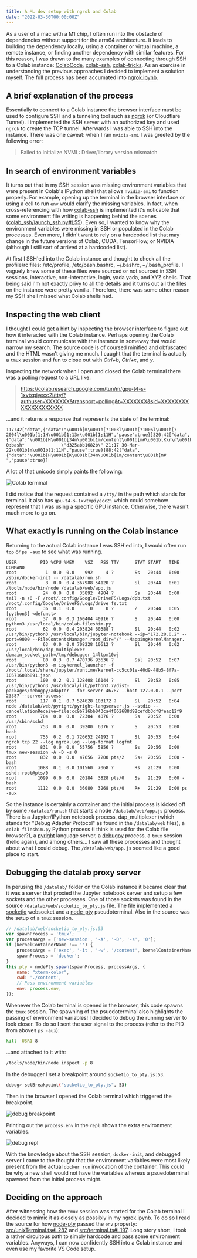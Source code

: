 ```yaml
---
title: A ML dev setup with ngrok and Colab
date: "2022-03-30T00:00:00Z"
---
```


As a user of a mac with a M1 chip, I often run into the obstacle of
dependencies without support for the arm64 architecture. It leads to
building the dependency locally, using a container or virtual machine, a
remote instance, or finding another dependency with similar features. For
this reason, I was drawn to the many examples of connecting through SSH to
a Colab instance: [ColabCode](https://github.com/abhishekkrthakur/colabcode), 
[colab-ssh](https://github.com/WassimBenzarti/colab-ssh), [colab-tricks](https://github.com/shawwn/colab-tricks).
As an exercise in understanding the previous approaches I decided to implement
a solution myself. The full process has been accumated into [ngrok.ipynb](https://github.com/jjgp/colab/blob/main/notebooks/ngrok.ipynb).

## A brief explanation of the process

Essentially to connect to a Colab instance the browser interface must be used 
to configure SSH and a tunneling tool such as [ngrok](https://ngrok.com/)
(or Cloudflare Tunnel). I implemented the SSH server with an authorized key and
used `ngrok` to create the TCP tunnel. Afterwards I was able to SSH into the 
instance. There was one caveat: when I ran `nvidia-smi` I was greeted by the 
following error:

> Failed to initialize NVML: Driver/library version mismatch

## In search of environment variables

It turns out that in my SSH session was missing environment variables that were
present in Colab's IPython shell that allows `nvidia-smi` to function properly. 
For example, opening up the terminal in the browser interface or using a cell
to run `env` would clarify the missing variables. In fact, when cross-referencing
with how [colab-ssh](https://github.com/WassimBenzarti/colab-ssh) is implemented 
it's noticable that some environment file writing is happening behind the scenes 
([colab_ssh/launch_ssh.py#L55](https://github.com/WassimBenzarti/colab-ssh/blob/0e495da074a9ded37e09e50b26a15b39eb8a4fb0/colab_ssh/launch_ssh.py#L55)). Even so, I wanted to know why the environment variables
were missing in SSH or populated in the Colab processes. Even more, I didn't want to rely
on a hardcoded list that may change in the future versions of Colab, CUDA, TensorFlow,
or NVIDIA (although I still sort of arrived at a hardcoded list).

At first I SSH'ed into the Colab instance and thought to check all the profile/rc files:
/etc/profile, /etc/bash.bashrc, ~/.bashrc, ~/.bash_profile. I vaguely knew some of these
files were sourced or not sourced in SSH sessions, interactive, non-interactive, login,
yada yada, and XYZ shells. That being said I'm not exactly privy to all the details and 
it turns out all the files on the instance were pretty vanilla. Therefore, there was
some other reason my SSH shell missed what Colab shells had.

## Inspecting the web client

I thought I could get a hint by inspecting the browser interface to figure out how it
interacted with the Colab instance. Perhaps opening the Colab terminal would
communicate with the instance in someway that would narrow my search. The source code
is of coursed minified and obfuscated and the HTML wasn't giving me much. I caught
that the terminal is actually a `tmux` session and fun to close out with *Ctrl+b*, *Ctrl+x*,
and *y*.

Inspecting the network when I open and closed the Colab terminal there was a polling request
to a URL like:

> https://colab.research.google.com/tun/m/gpu-t4-s-1xvtxpiyecc2j/tty/?authuser=XXXXXXX&transport=polling&t=XXXXXXX&sid=XXXXXXXXXXXXXXXXXXXX

...and it returns a response that represents the state of the terminal:

```
117:42["data",{"data":"\u001b[m\u001b[?1003l\u001b[?1006l\u001b[?2004l\u001b[1;1H\u001b[1;13r\u001b[1;11H","pause":true}]320:42["data",{"data":"\u001b[H\u001b[34m\u001b[1m/content\u001b[m#\u001b[K\r\n\u001b[K\r\n\u001b[K\r\n\u001b[K\r\n\u001b[K\r\n\u001b[K\r\n\u001b[K\r\n\u001b[K\r\n\u001b[K\r\n\u001b[K\r\n\u001b[K\r\n\u001b[K\r\n\u001b[37m\u001b[40m[0] 0:bash*              \"d325abb1682b\" 21:17 30-Mar-22\u001b[m\u001b[1;11H","pause":true}]88:42["data",{"data":"\u001b[H\u001b[K\u001b[34m\u001b[1m/content\u001b[m# ","pause":true}]
```

A lot of that unicode simply paints the following:

![Colab terminal](https://user-images.githubusercontent.com/3421544/160933923-58ab1cf2-ef91-4d16-84ad-2b120a6dbdd1.png)

I did notice that the request contained a `/tty/` in the path which stands for terminal. It also has
`gpu-t4-s-1xvtxpiyecc2j` which could somehow represent that I was using a specific GPU instance. Otherwise, 
there wasn't much more to go on.

## What exactly is running on the Colab instance

Returning to the actual Colab instance I was SSH'ed into, I would often run `top` or `ps -aux` to see
what was running.

```
USER         PID %CPU %MEM    VSZ   RSS TTY      STAT START   TIME COMMAND
root           1  0.0  0.0    992     4 ?        Ss   20:44   0:00 /sbin/docker-init -- /datalab/run.sh
root           8  0.0  0.4 367988 54120 ?        Sl   20:44   0:01 /tools/node/bin/node /datalab/web/app.js
root          24  0.0  0.0  35892  4904 ?        Ss   20:44   0:00 tail -n +0 -F /root/.config/Google/DriveFS/Logs/dpb.txt /root/.config/Google/DriveFS/Logs/drive_fs.txt
root          36  0.1  0.0      0     0 ?        Z    20:44   0:05 [python3] <defunct>
root          37  0.0  0.3 160404 40916 ?        S    20:44   0:00 python3 /usr/local/bin/colab-fileshim.py
root          62  0.0  0.4 203824 60388 ?        Sl   20:44   0:02 /usr/bin/python3 /usr/local/bin/jupyter-notebook --ip="172.28.0.2" --port=9000 --FileContentsManager.root_dir="/" --MappingKernelManager.
root          63  0.0  0.0 708228 10612 ?        Sl   20:44   0:02 /usr/local/bin/dap_multiplexer --domain_socket_path=/tmp/debugger_14ltpm10wj
root          80  0.3  0.7 470736 93636 ?        Ssl  20:52   0:07 /usr/bin/python3 -m ipykernel_launcher -f /root/.local/share/jupyter/runtime/kernel-cc5cc01e-40d9-48b5-8f7a-10571608b891.json
root         100  0.2  0.1 128408 16144 ?        Sl   20:52   0:05 /usr/bin/python3 /usr/local/lib/python3.7/dist-packages/debugpy/adapter --for-server 46787 --host 127.0.0.1 --port 23387 --server-access-
root         117  0.1  0.7 524628 103172 ?       Sl   20:52   0:04 node /datalab/web/pyright/pyright-langserver.js --stdio --cancellationReceive=file:cc9b716bb043ca4f062688d92cefdb3df8feac12f9
root         704  0.0  0.0  72304  4076 ?        Ss   20:52   0:00 /usr/sbin/sshd
root         753  0.0  0.0  39200  6376 ?        S    20:53   0:00 bash
root         755  0.2  0.1 726652 24192 ?        Sl   20:53   0:04 ngrok tcp 22 --log ngrok.log --log-format logfmt
root         831  0.0  0.0  55756  5856 ?        Ss   20:56   0:00 tmux new-session -A -D -s 0
root         832  0.0  0.0  47656  7200 pts/2    Ss+  20:56   0:00 -bash
root        1088  0.1  0.0 101560  7068 ?        Rs   21:29   0:00 sshd: root@pts/0
root        1099  0.0  0.0  20184  3828 pts/0    Ss   21:29   0:00 -bash
root        1112  0.0  0.0  36080  3268 pts/0    R+   21:29   0:00 ps -aux
```

So the instance is certainly a container and the initial process is kicked off by some `/datalab/run.sh` that
starts a node `/datalab/web/app.js` process. There is a Jupyter/IPython notebook process, dap_multiplexer (which
stands for "Debug Adapter Protocol" as found in the `/datalab/web` files), a `colab-fileshim.py` Python process (I think is used for the Colab file browser?), a [pyright](https://github.com/microsoft/pyright) language server, a [debugpy](https://github.com/microsoft/debugpy) process, a `tmux` session (hello again), and among others... I saw all these processes
and thought about what I could debug. The `/datalab/web/app.js` seemed like a good place to start.

## Debugging the datalab proxy server

In perusing the `/datalab/` folder on the Colab instance it became clear that it was a server that proxied the
Jupyter notebook server and setup a few sockets and the other processes. One of those sockets was found in the source
`/datalab/web/socketio_to_pty.js` file. The file implemented a [socketio](https://socket.io/) websocket and a [node-pty](https://github.com/microsoft/node-pty) pseudoterminal. Also in the source was the setup of a `tmux` session.

```javascript
// /datalab/web/socketio_to_pty.js:53
var spawnProcess = 'tmux';
var processArgs = ['new-session', '-A', '-D', '-s', '0'];
if (kernelContainerName !== '') {
    processArgs = ['exec', '-it', '-w', '/content', kernelContainerName, spawnProcess].concat(processArgs);
    spawnProcess = 'docker';
}
this.pty = nodePty.spawn(spawnProcess, processArgs, {
    name: "xterm-color",
    cwd: './content',
    // Pass environment variables
    env: process.env,
});
```

Whenever the Colab terminal is opened in the browser, this code spawns the `tmux` session. The spawning of the
psuedoterminal also highlights the passing of environment variables! I decided to debug the running server to
look closer. To do so I sent the user signal to the process (refer to the PID from aboves `ps -aux`):

```sh
kill -USR1 8
```

...and attached to it with:

```sh
/tools/node/bin/node inspect -p 8
```

In the debugger I set a breakpoint around `socketio_to_pty.js:53`.

```sh
debug> setBreakpoint("socketio_to_pty.js", 53)
```

Then in the browser I opened the Colab terminal which triggered the breakpoint.

![debug breakpoint](https://user-images.githubusercontent.com/3421544/160939415-bb533170-8a15-4f72-8bc6-1ad5d42e6117.png)

Printing out the `process.env` in the `repl` shows the extra environment variables.

![debug repl](https://user-images.githubusercontent.com/3421544/160938928-06d1f559-29c9-4f7b-a8ce-91d62ab140a2.png)

With the knowledge about the SSH session, `docker-init`, and debugged server I came to the thought that the
environment variables were most likely present from the actual `docker run` invocation of the container. This
could be why a new shell would not have the variables whereas a psuedoterminal spawned from
the initial process might.

## Deciding on the approach

After witnessing how the `tmux` session was started for the Colab terminal I decided to mimic it as closely as
possibly in my [ngrok.ipynb](https://github.com/jjgp/colab/blob/main/notebooks/ngrok.ipynb). To do so I read the
source for how [node-pty](https://github.com/microsoft/node-pty) passed the `env` property: [src/unixTerminal.ts#L282](https://github.com/microsoft/node-pty/blob/1674722e1caf3ff4dd52438b70ed68d46af83a6d/src/unixTerminal.ts#L282) 
and [src/terminal.ts#L197](https://github.com/microsoft/node-pty/blob/1674722e1caf3ff4dd52438b70ed68d46af83a6d/src/terminal.ts#L197). 
Long story short, I took a rather circuitous path to simply hardcode and pass some environment variables. Anyways, I can now
confidently SSH into a Colab instance and even use my favorite VS Code setup.
